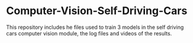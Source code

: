 # Computer-Vision-Self-Driving-Cars
This repository includes he files used to train 3 models in the self driving cars computer vision module, the log files and videos of the results.
